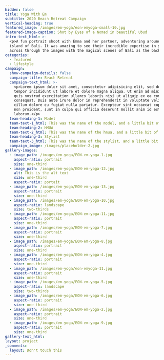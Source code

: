```yaml
---
hidden: false
title: Yoga With Em
subtitle: 2020 Beach Retreat Campaign
vertical-heading: true
featured_image: /images/em-yoga/eon-emyoga-small-10.jpg
featured-image-caption: Shot by Eyes of a Nomad in beautiful Ubud
intro-text_html: >-
  <p>A fun portrait shoot with Emma and her partner, adventuring around the
  island of Bali. It was amazing to see their incredible expertise in yoga comes
  across through the images with the magical scenes of Bali as the backdrop.</p>
categories:
  - featured
  - lifestyle
campaign:
  show-campaign-details: false
  campaign-title: Beach Retreat
  campaign-text_html: >-
    <p>Lorem ipsum dolor sit amet, consectetur adipisicing elit, sed do eiusmod
    tempor incididunt ut labore et dolore magna aliqua. Ut enim ad minim veniam,
    quis nostrud exercitation ullamco laboris nisi ut aliquip ex ea commodo
    consequat. Duis aute irure dolor in reprehenderit in voluptate velit esse
    cillum dolore eu fugiat nulla pariatur. Excepteur sint occaecat cupidatat
    non proident, sunt in culpa qui officia deserunt mollit anim id est
    laborum.</p>
  team-heading-1: Model
  team-text-1_html: This was the name of the model, and a little bit of a blurb about her.
  team-heading-2: HMUA
  team-text-2_html: This was the name of the hmua, and a little bit of a blurb about her.
  team-heading-3: Stylist
  team-text-3_html: This was the name of the stylist, and a little bit of a blurb about her.
  campaign_image: /images/placeholder-2.jpg
gallery-images:
  - image_path: /images/em-yoga/EON-em-yoga-1.jpg
    aspect-ratio: portrait
    size: one-third
  - image_path: /images/em-yoga/EON-em-yoga-12.jpg
    alt: This is the alt text
    size: one-third
    aspect-ratio: portait
  - image_path: /images/em-yoga/EON-em-yoga-13.jpg
    aspect-ratio: portrait
    size: one-third
  - image_path: /images/em-yoga/EON-em-yoga-10.jpg
    aspect-ratio: landscape
    size: two-thirds
  - image_path: /images/em-yoga/EON-em-yoga-11.jpg
    aspect-ratio: portrait
    size: one-third
  - image_path: /images/em-yoga/EON-em-yoga-7.jpg
    aspect-ratio: portrait
    size: one-third
  - image_path: /images/em-yoga/EON-em-yoga-8.jpg
    aspect-ratio: portrait
    size: one-third
  - image_path: /images/em-yoga/EON-em-yoga-4.jpg
    aspect-ratio: portrait
    size: one-third
  - image_path: /images/em-yoga/eon-emyoga-11.jpg
    aspect-ratio: portrait
    size: one-third
  - image_path: /images/em-yoga/EON-em-yoga-5.jpg
    aspect-ratio: landscape
    size: two-thirds
  - image_path: /images/em-yoga/EON-em-yoga-6.jpg
    aspect-ratio: portrait
    size: one-third
  - image_path: /images/em-yoga/EON-em-yoga-2.jpg
    aspect-ratio: portrait
    size: one-third
  - image_path: /images/em-yoga/EON-em-yoga-9.jpg
    aspect-ratio: portrait
    size: one-third
gallery-text_html:
layout: project
_comments:
  layout: Don't touch this
---
```

